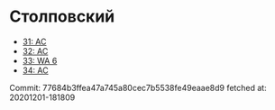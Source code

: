 # Столповский
- [31: AC](31.md)
- [32: AC](32.md)
- [33: WA 6](33.md)
- [34: AC](34.md)

Commit: 77684b3ffea47a745a80cec7b5538fe49eaae8d9
 fetched at: 20201201-181809

